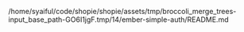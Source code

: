 /home/syaiful/code/shopie/shopie/assets/tmp/broccoli_merge_trees-input_base_path-GO6I1jgF.tmp/14/ember-simple-auth/README.md